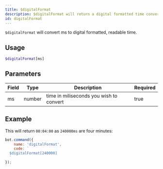 ```yaml
---
title: $digitalFormat
description: $digitalFormat will return a digital formatted time converted from ms.
id: digitalFormat
---
```


`$digitalFormat` will convert ms to digital formatted, readable time.

## Usage

```php
$digitalFormat[ms]
```

## Parameters

| Field | Type   | Description                             | Required |
|-------|--------|-----------------------------------------|----------|
| ms    | number | time in miliseconds you wish to convert | true     |

## Example

This will return `00:04:00` as `240000ms` are four minutes:

```javascript
bot.command({
    name: 'digitalFormat',
    code: `
  $digitalFormat[240000]
  `
});
```
